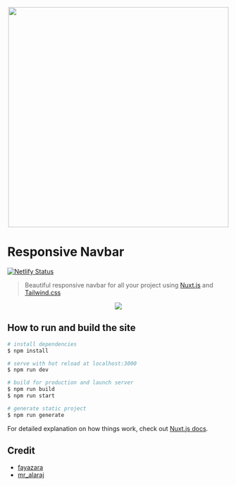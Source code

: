 <p align="center">
  <img src="https://user-images.githubusercontent.com/17741510/97121172-8e5e4d00-171c-11eb-8301-254d9e9880e7.png" width="500"/>
</p>

# Responsive Navbar

[![Netlify Status](https://api.netlify.com/api/v1/badges/b428a366-080f-4668-9ee0-3c6b0ce83d8d/deploy-status)](https://app.netlify.com/sites/nuxt-tailwind-navbar/deploys)

> Beautiful responsive navbar for all your project using [Nuxt.js](https://nuxtjs.org/) and [Tailwind.css](https://tailwindcss.com/)

<p align="center"><img src="https://user-images.githubusercontent.com/17741510/97121322-b8fcd580-171d-11eb-9e7b-1c4e22d976d1.gif"/></p>

## How to run and build the site

```bash
# install dependencies
$ npm install

# serve with hot reload at localhost:3000
$ npm run dev

# build for production and launch server
$ npm run build
$ npm run start

# generate static project
$ npm run generate
```

For detailed explanation on how things work, check out [Nuxt.js docs](https://nuxtjs.org).

## Credit

- [fayazara](https://github.com/fayazara/tailwind-components)
- [mr_alaraj](https://tailwindcomponents.com/component/traveler-hero-concept-design)
